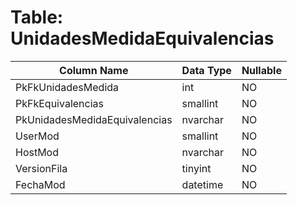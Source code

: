 # Table: UnidadesMedidaEquivalencias

| Column Name | Data Type | Nullable |
|-------------|-----------|----------|
| PkFkUnidadesMedida | int | NO |
| PkFkEquivalencias | smallint | NO |
| PkUnidadesMedidaEquivalencias | nvarchar | NO |
| UserMod | smallint | NO |
| HostMod | nvarchar | NO |
| VersionFila | tinyint | NO |
| FechaMod | datetime | NO |
